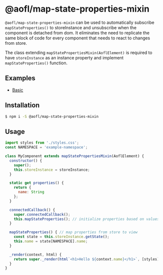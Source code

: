 # @aofl/map-state-properties-mixin

`@aofl/map-state-properties-mixin` can be used to automatically subscribe `mapStateProperties()` to storeInstance and unsubscribe when the component is detached from dom. It eliminates the need to replicate the same block of code for every component that needs to react to changes from store.

The class extending `mapStatePropertiesMixin(AoflElement)` is required to have `storeInstance` as an instance property and implement `mapStateProperties()` function.

## Examples
* [Basic](https://stackblitz.com/edit/1-0-0-map-state-properties-mixin?embed=1)

## Installation
```bash
$ npm i -S @aofl/map-state-properties-mixin
```
## Usage
```javascript
import styles from './styles.css';
const NAMESPACE = 'example-namespace';

class MyComponent extends mapStatePropertiesMixin(AoflElement) {
  constructor() {
    super();
    this.storeInstance = storeInstance;
  }

  static get properties() {
    return {
      name: String
    };
  }

  connectedCallback() {
    super.connectedCallback();
    this.mapStateProperties(); // initialize properties based on values in store
  }

  mapStateProperties() { // map properties from store to view
    const state = this.storeInstance.getState();
    this.name = state[NAMESPACE].name;
  }

  _render(context, html) {
    return super._render(html`<h1>Hello ${context.name}</h1>`, [styles])
  }
}

```
